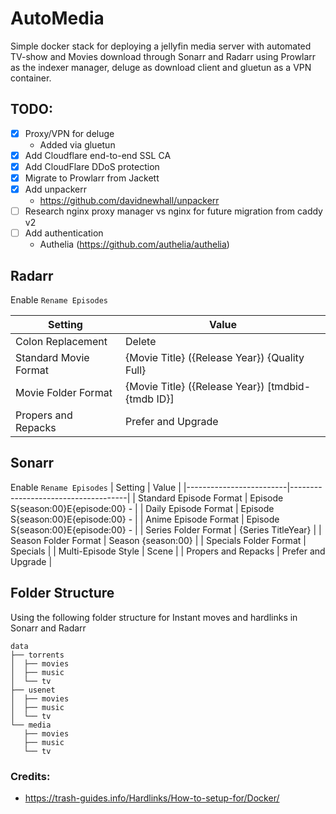 # AutoMedia
Simple docker stack for deploying a jellyfin media server with automated TV-show and Movies download through Sonarr and Radarr using Prowlarr as the indexer manager, deluge as download client and gluetun as a VPN container.


## TODO:
- [x] Proxy/VPN for deluge
  - Added via gluetun
- [x] Add Cloudflare end-to-end SSL CA
- [x] Add CloudFlare DDoS protection
- [x] Migrate to Prowlarr from Jackett 
- [x] Add unpackerr
  - https://github.com/davidnewhall/unpackerr
- [ ] Research nginx proxy manager vs nginx for future migration from caddy v2
- [ ] Add authentication
   - Authelia (https://github.com/authelia/authelia) 

## Radarr
Enable `Rename Episodes`

| Setting               | Value                                             |
|-----------------------|---------------------------------------------------|
| Colon Replacement     | Delete                                            |
| Standard Movie Format | {Movie Title} ({Release Year}) {Quality Full}     |
| Movie Folder Format   | {Movie Title} ({Release Year}) [tmdbid-{tmdb ID}] |
| Propers and Repacks   | Prefer and Upgrade                                |

## Sonarr
Enable `Rename Episodes`
| Setting                 | Value                               |
|-------------------------|-------------------------------------|
| Standard Episode Format | Episode S{season:00}E{episode:00} - |
| Daily Episode Format    | Episode S{season:00}E{episode:00} - |
| Anime Episode Format    | Episode S{season:00}E{episode:00} - |
| Series Folder Format    | {Series TitleYear}                  |
| Season Folder Format    | Season {season:00}                  |
| Specials Folder Format  | Specials                            |
| Multi-Episode Style     | Scene                               |
| Propers and Repacks     | Prefer and Upgrade                  |

## Folder Structure
Using the following folder structure for Instant moves and hardlinks in Sonarr and Radarr

```
data
├── torrents
│  ├── movies
│  ├── music
│  └── tv
├── usenet
│  ├── movies
│  ├── music
│  └── tv
└── media
   ├── movies
   ├── music
   └── tv
```
### Credits: 
- https://trash-guides.info/Hardlinks/How-to-setup-for/Docker/
